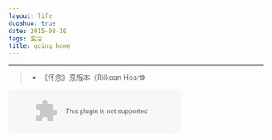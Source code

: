 ```yaml
---
layout: life
duoshuo: true
date: 2015-08-10
tags: 生活
title: going home
---
```


*******

> * 《怀念》原版本《Rilkean Heart》

<embed src="http://music.163.com/style/swf/widget.swf?sid=3986194&type=2&auto=1&width=320&height=66" width="340" height="86"  allowNetworking="all"></embed>
